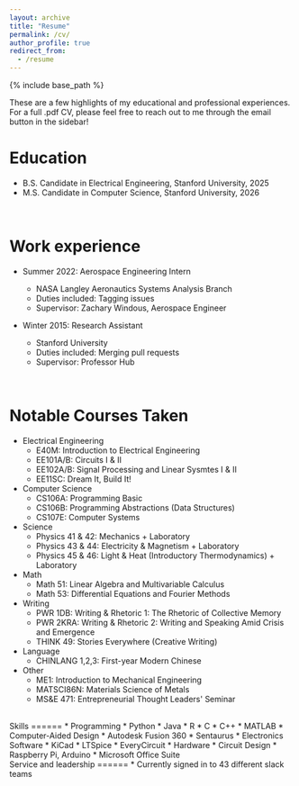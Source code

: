 ```yaml
---
layout: archive
title: "Resume"
permalink: /cv/
author_profile: true
redirect_from:
  - /resume
---
```


{% include base_path %}

These are a few highlights of my educational and professional experiences. For a full .pdf CV, please feel free to reach out to me through the email button in the sidebar!

Education
======
* B.S. Candidate in Electrical Engineering, Stanford University, 2025
* M.S. Candidate in Computer Science, Stanford University, 2026
<br>

Work experience
======
* Summer 2022: Aerospace Engineering Intern
  * NASA Langley Aeronautics Systems Analysis Branch
  * Duties included: Tagging issues
  * Supervisor: Zachary Windous, Aerospace Engineer

* Winter 2015: Research Assistant
  * Stanford University
  * Duties included: Merging pull requests
  * Supervisor: Professor Hub
<br>

Notable Courses Taken
======
* Electrical Engineering
  * E40M: Introduction to Electrical Engineering
  * EE101A/B: Circuits I & II
  * EE102A/B: Signal Processing and Linear Sysmtes I & II
  * EE11SC: Dream It, Build It!
* Computer Science
  * CS106A: Programming Basic
  * CS106B: Programming Abstractions (Data Structures)
  * CS107E: Computer Systems
* Science
  * Physics 41 & 42: Mechanics + Laboratory
  * Physics 43 & 44: Electricity & Magnetism + Laboratory
  * Physics 45 & 46: Light & Heat (Introductory Thermodynamics) + Laboratory
* Math
  * Math 51: Linear Algebra and Multivariable Calculus
  * Math 53: Differential Equations and Fourier Methods
* Writing
  * PWR 1DB: Writing & Rhetoric 1: The Rhetoric of Collective Memory
  * PWR 2KRA: Writing & Rhetoric 2: Writing and Speaking Amid Crisis and Emergence
  * THINK 49: Stories Everywhere (Creative Writing)
* Language
  * CHINLANG 1,2,3: First-year Modern Chinese
* Other
  * ME1: Introduction to Mechanical Engineering
  * MATSCI86N: Materials Science of Metals
  * MS&E 471: Entrepreneurial Thought Leaders' Seminar
  
<br>
Skills
======
* Programming
  * Python
  * Java
  * R
  * C
  * C++
  * MATLAB
* Computer-Aided Design
  * Autodesk Fusion 360
  * Sentaurus
* Electronics Software
  * KiCad
  * LTSpice
  * EveryCircuit
* Hardware
  * Circuit Design
  * Raspberry Pi, Arduino
* Microsoft Office Suite
<br>
Service and leadership
======
* Currently signed in to 43 different slack teams
